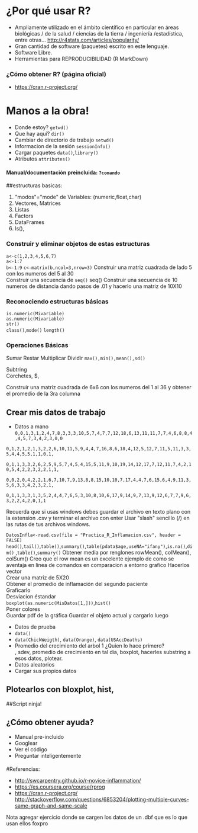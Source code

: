 # ¿Por qué usar R?
* Ampliamente utilizado en el ámbito científico en particular en áreas biológicas / de la salud / ciencias de la tierra / ingeniería /estadística, entre otras...
   http://r4stats.com/articles/popularity/
* Gran cantidad de software (paquetes) escrito en este lenguaje.
* Software Libre.
* Herramientas para REPRODUCIBILIDAD (R MarkDown)

### ¿Cómo obtener R? (página oficial)
* https://cran.r-project.org/

# Manos  a la obra!

  * Donde estoy?
 `getwd()`
  * Que hay aqui?
 `dir()`
  * Cambiar de directorio de trabajo
  `setwd()`
  * Informacion de la sesión
`sessionInfo()`
  * Cargar paquetes 
  `data()`,`library()`
  * Atributos
  `attributes()`

#### Manual/documentaciòn preincluida:  `?comando`

##estructuras basicas:
  1. "modos"="mode" de Variables: (numeric,float,char)
  2. Vectores, Matrices
  3. Listas
  4. Factors
  5. DataFrames  
  6. ls(), 

### Construir y eliminar objetos de estas estructuras
`a<-c(1,2,3,4,5,6,7)`  
`a<-1:7`  
`b<-1:9`
`c<-matrix(b,ncol=3,nrow=3)`
Construir una matriz cuadrada de lado 5 con los numeros del 5 al 30  
Construir una secuencia de `seq()`
seq() Construir una secuencia de 10 numeros de distancia dando pasos de .01 y hacerlo una matriz de 10X10




### Reconociendo estructuras básicas
`is.numeric(Mivariable)`  
`as.numeric(Mivariable)`  
`str()`  
`class()`,`mode()`
`length()`  

### Operaciones Básicas
Sumar
Restar
Multiplicar
Dividir
`max(),min(),mean(),sd()`  

Subtring  
Corchetes, $, 

Construir una matriz cuadrada de 6x6 con los numeros del 1 al 36 y obtener el promedio de la 3ra columna

## Crear mis datos de trabajo
* Datos a mano
`0,0,1,3,1,2,4,7,8,3,3,3,10,5,7,4,7,7,12,18,6,13,11,11,7,7,4,6,8,8,4,4,5,7,3,4,2,3,0,0`

`0,1,2,1,2,1,3,2,2,6,10,11,5,9,4,4,7,16,8,6,18,4,12,5,12,7,11,5,11,3,3,5,4,4,5,5,1,1,0,1,`

`0,1,1,3,3,2,6,2,5,9,5,7,4,5,4,15,5,11,9,10,19,14,12,17,7,12,11,7,4,2,10,5,4,2,2,3,2,2,1,1,`

`0,0,2,0,4,2,2,1,6,7,10,7,9,13,8,8,15,10,10,7,17,4,4,7,6,15,6,4,9,11,3,5,6,3,3,4,2,3,2,1,`

`0,1,1,3,3,1,3,5,2,4,4,7,6,5,3,10,8,10,6,17,9,14,9,7,13,9,12,6,7,7,9,6,3,2,2,4,2,0,1,1`  

Recuerda que si usas windows debes guardar el archivo en texto plano con la extension .csv y terminar el archivo con enter
Usar "slash" sencillo (/) en las rutas de tus archivos windows.

`DatosInfla<-read.csv(file = "Practica_R_Inflamacion.csv", header = FALSE)`
`head()`,`tail()`,`table()`,`summary()`,`table(pdata$age,useNA="ifany")`,`is.na()`,`dim()` ,`table()`,`summary()`
Obtener media por renglones rowMean(), colMean(), colSum()
Creo que el row mean es un excelente ejemplo de como se aventaja en linea de comandos en comparacion a entorno grafico
Hacerlos vector  
Crear una matriz de 5X20  
Obtener el promedio de inflamación del segundo paciente  
Graficarlo  
Desviacion éstandar  
`boxplot(as.numeric(MisDatos[1,]))`,`hist()`  
Poner colores  
Guardar pdf de la gráfica
Guardar el objeto actual y cargarlo luego
* Datos de prueba  
* `data()`
* `data(ChickWeigth)`, `data(Orange)`, `data(USAccDeaths)`
* Promedio del crecimiento del arbol 1 ¿Quien lo hace primero? <br>, sdev, promedio de crecimiento en tal dia, boxplot, hacerles substring a esos datos, plotear.
* Datos aleatorios
* Cargar sus propios datos
## Plotearlos con bloxplot, hist, 


##Script ninja!

## ¿Cómo obtener ayuda?
* Manual pre-incluido
* Googlear
* Ver el código
* Preguntar inteligentemente

####
#Referencias:
* http://swcarpentry.github.io/r-novice-inflammation/
* https://es.coursera.org/course/rprog
* https://cran.r-project.org/
http://stackoverflow.com/questions/6853204/plotting-multiple-curves-same-graph-and-same-scale


Nota agregar ejercicio donde se cargen los datos de un .dbf que es lo que usan ellos foxpro
